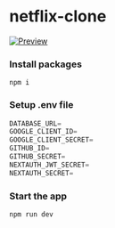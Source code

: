 # netflix-clone
[![Preview](Sample.gif)](https://github.com/Abdelwahed-Aridj/netflix-clone/resources/Sample.gif)
### Install packages

```shell
npm i
```

### Setup .env file


```js
DATABASE_URL=
GOOGLE_CLIENT_ID=
GOOGLE_CLIENT_SECRET=
GITHUB_ID=
GITHUB_SECRET=
NEXTAUTH_JWT_SECRET=
NEXTAUTH_SECRET=
```

### Start the app

```shell
npm run dev
```
